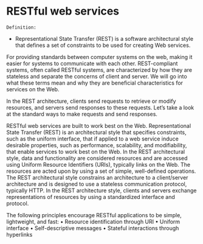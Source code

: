 # RESTful web services 

    Definition: 

- Representational State Transfer (REST) is a software architectural style that defines a set of constraints to be used for creating Web services.

For providing standards between computer systems on the web, making it easier for systems to communicate with each other. REST-compliant systems, often called RESTful systems, are characterized by how they are stateless and separate the concerns of client and server. We will go into what these terms mean and why they are beneficial characteristics for services on the Web.

In the REST architecture, clients send requests to retrieve or modify resources, and servers send responses to these requests. Let’s take a look at the standard ways to make requests and send responses.

RESTful web services are built to work best on the Web. Representational State Transfer (REST) is an architectural style that specifies constraints, such as the uniform interface, that if applied to a web service induce desirable properties, such as performance, scalability, and modifiability, that enable services to work best on the Web. In the REST architectural style, data and functionality are considered resources and are accessed using Uniform Resource Identifiers (URIs), typically links on the Web. The resources are acted upon by using a set of simple, well-defined operations. The REST architectural style constrains an architecture to a client/server architecture and is designed to use a stateless communication protocol, typically HTTP. In the REST architecture style, clients and servers exchange representations of resources by using a standardized interface and protocol.

 
The following principles encourage RESTful applications to be simple, lightweight, and fast:
•	Resource identification through URI 
•	Uniform interface 
•	Self-descriptive messages 
•	Stateful interactions through hyperlinks 

